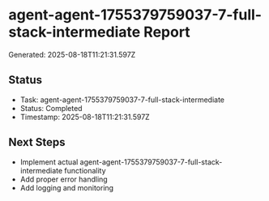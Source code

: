# agent-agent-1755379759037-7-full-stack-intermediate Report

Generated: 2025-08-18T11:21:31.597Z

## Status
- Task: agent-agent-1755379759037-7-full-stack-intermediate
- Status: Completed
- Timestamp: 2025-08-18T11:21:31.597Z

## Next Steps
- Implement actual agent-agent-1755379759037-7-full-stack-intermediate functionality
- Add proper error handling
- Add logging and monitoring
